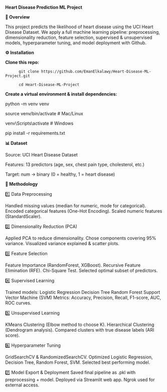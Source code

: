 **Heart Disease Prediction ML Project**

**📌 Overview**

This project predicts the likelihood of heart disease using the UCI Heart Disease Dataset.
We apply a full machine learning pipeline: preprocessing, dimensionality reduction, feature selection, supervised & unsupervised models, hyperparameter tuning, and model deployment with Github.

**⚙️ Installation**

**Clone this repo:**

          git clone https://github.com/EmanElkalawy/Heart-Disease-ML-Project.git

          cd Heart-Disease-ML-Project

**Create a virtual environment & install dependencies:**

python -m venv venv

source venv/bin/activate   # Mac/Linux

venv\Scripts\activate      # Windows

pip install -r requirements.txt

**📊 Dataset**

Source: UCI Heart Disease Dataset

Features: 13 predictors (age, sex, chest pain type, cholesterol, etc.)

Target: num → binary (0 = healthy, 1 = heart disease)

**🧪 Methodology**

1️⃣ Data Preprocessing

Handled missing values (median for numeric, mode for categorical).
Encoded categorical features (One-Hot Encoding).
Scaled numeric features (StandardScaler).


2️⃣ Dimensionality Reduction (PCA)

Applied PCA to reduce dimensionality.
Chose components covering 95% variance.
Visualized variance explained & scatter plots.


3️⃣ Feature Selection

Feature Importance (RandomForest, XGBoost).
Recursive Feature Elimination (RFE).
Chi-Square Test.
Selected optimal subset of predictors.


4️⃣ Supervised Learning

Trained models:
Logistic Regression
Decision Tree
Random Forest
Support Vector Machine (SVM)
Metrics: Accuracy, Precision, Recall, F1-score, AUC, ROC curves.


5️⃣ Unsupervised Learning

KMeans Clustering (Elbow method to choose K).
Hierarchical Clustering (Dendrogram analysis).
Compared clusters with true disease labels (ARI score).


6️⃣ Hyperparameter Tuning

GridSearchCV & RandomizedSearchCV.
Optimized Logistic Regression, Decision Tree, Random Forest, SVM.
Selected best performing model.


7️⃣ Model Export & Deployment
Saved final pipeline as .pkl with preprocessing + model.
Deployed via Streamlit web app.
Ngrok used for external access.

